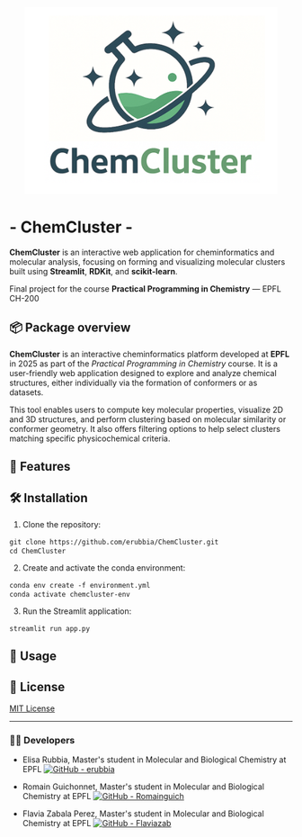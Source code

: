 <p align="center">
  <img width="450" alt="Logo ChemCluster" src="https://raw.githubusercontent.com/Romainguich/ChemCluster/main/assets/Logo%20ChemCluster.png">
</p>

# - ChemCluster -

**ChemCluster** is an interactive web application for cheminformatics and molecular analysis, focusing on forming and visualizing molecular clusters built using **Streamlit**, **RDKit**, and **scikit-learn**.

Final project for the course **Practical Programming in Chemistry** — EPFL CH-200

## 📦 Package overview

**ChemCluster** is an interactive cheminformatics platform developed at **EPFL** in 2025 as part of the *Practical Programming in Chemistry* course. It is a user-friendly web application designed to explore and analyze chemical structures, either individually via the formation of conformers or as datasets. 

This tool enables users to compute key molecular properties, visualize 2D and 3D structures, and perform clustering based on molecular similarity or conformer geometry. It also offers filtering options to help select clusters matching specific physicochemical criteria.


## 🌟 Features

## 🛠️ Installation

1. Clone the repository:

```
git clone https://github.com/erubbia/ChemCluster.git
cd ChemCluster
```

2. Create and activate the conda environment:

```
conda env create -f environment.yml
conda activate chemcluster-env
```

3. Run the Streamlit application:

```
streamlit run app.py
```

## 📖 Usage

## 📂 License

[MIT License](LICENSE)


---

### 👨‍🔬 Developers

- Elisa Rubbia, Master's student in Molecular and Biological Chemistry at EPFL [![GitHub - erubbia](https://img.shields.io/badge/GitHub-erubbia-181717.svg?style=flat&logo=github)](https://github.com/erubbia)

- Romain Guichonnet, Master's student in Molecular and Biological Chemistry at EPFL [![GitHub - Romainguich](https://img.shields.io/badge/GitHub-Romainguich-181717.svg?style=flat&logo=github)](https://github.com/Romainguich)

- Flavia Zabala Perez, Master's student in Molecular and Biological Chemistry at EPFL [![GitHub - Flaviazab](https://img.shields.io/badge/GitHub-Flaviazab-181717.svg?style=flat&logo=github)](https://github.com/Flaviazab)
